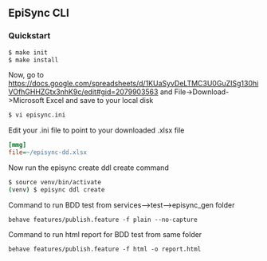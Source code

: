 ## EpiSync CLI

### Quickstart

```bash
$ make init
$ make install
```
Now, go to https://docs.google.com/spreadsheets/d/1KUaSyvDeLTMC3U0GuZISg130hiVOfhGHHZGtx3nhK9c/edit#gid=2079903563
and File->Download->Microsoft Excel and save to your local disk
```bash
$ vi episync.ini
```
Edit your .ini file to point to your downloaded .xlsx file
```ini
[mmg]
file=~/episync-dd.xlsx
```
Now run the episync create ddl create command
```bash
$ source venv/bin/activate
(venv) $ episync ddl create
```
Command to run BDD test from services-->test-->episync_gen folder
```
behave features/publish.feature -f plain --no-capture
```
Command to run html report for BDD test from same folder
````
behave features/publish.feature -f html -o report.html
````